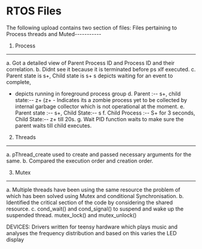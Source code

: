 # RTOS Files
The following upload contains two section of files:
Files pertaining to Process threads and Muted-----------
1. Process
-----------------------

a. Got a detailed view of Parent Process ID and Process ID and their correlation.
b. Didnt  see  it because it is terminated before ps xlf executed.
c. Parent state is  s+, 
Child state is s+ 
s  depicts  waiting for an event to complete,
+  depicts    running in foreground process group
d. Parent :--  s+, child state:--  z+ (z+ - Indicates its a zombie process yet to be collected by internal garbage collector which is not operational at the moment.
e. Parent state :-- s+,
 Child State:-- s
f. Child Process :--
 S+ for 3 seconds,
 Child State:--
 z+ till 20s.
g. Wait PID function waits to make sure the parent waits till child executes.


2. Threads
----------------------
a. pThread_create used to create and passed necessary arguments for the same.
b. Compared the execution order and creation order.



3. Mutex
----------------------
a. Multiple threads have been using the same resource the problem of which has been solved using Mutex and conditional Synchronisation.
b. Identified the critical section of the code by considering the shared resource.
c. cond_wait() and cond_signal() to suspend and wake up the suspended thread.
   mutex_lock() and mutex_unlock()
   
   
   
   
DEVICES:
Drivers written for teensy hardware which plays music and analyses the frequency distribution and based on this varies the LED display
